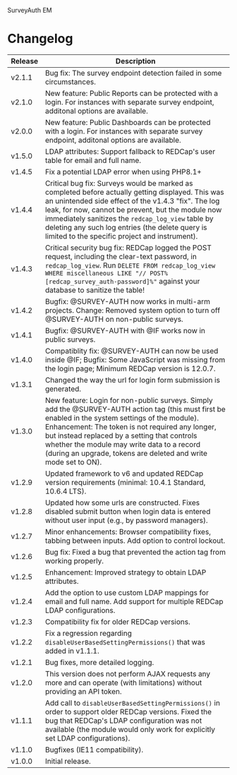 SurveyAuth EM

# Changelog

Release | Description
------- | ---------------------
v2.1.1  | Bug fix: The survey endpoint detection failed in some circumstances.
v2.1.0  | New feature: Public Reports can be protected with a login. For instances with separate survey endpoint, additonal options are available.
v2.0.0  | New feature: Public Dashboards can be protected with a login. For instances with separate survey endpoint, additonal options are available.
v1.5.0  | LDAP attributes: Support fallback to REDCap's user table for email and full name.
v1.4.5  | Fix a potential LDAP error when using PHP8.1+
v1.4.4  | Critical bug fix: Surveys would be marked as completed before actually getting displayed. This was an unintended side effect of the v1.4.3 "fix". The log leak, for now, cannot be prevent, but the module now immediately sanitizes the `redcap_log_view` table by deleting any such log entries (the delete query is limited to the specific project and instrument).
v1.4.3  | Critical security bug fix: REDCap logged the POST request, including the clear-text password, in `redcap_log_view`. Run `DELETE FROM redcap_log_view WHERE miscellaneous LIKE "// POST%[redcap_survey_auth-password]%"` against your database to sanitize the table!
v1.4.2  | Bugfix: @SURVEY-AUTH now works in multi-arm projects. Change: Removed system option to turn off @SURVEY-AUTH on non-public surveys.
v1.4.1  | Bugfix: @SURVEY-AUTH with @IF works now in public surveys.
v1.4.0  | Compatiblity fix: @SURVEY-AUTH can now be used inside @IF; Bugfix: Some JavaScript was missing from the login page; Minimum REDCap version is 12.0.7.
v1.3.1  | Changed the way the url for login form submission is generated.
v1.3.0  | New feature: Login for non-public surveys. Simply add the @SURVEY-AUTH action tag (this must first be enabled in the system settings of the module). Enhancement: The token is not required any longer, but instead replaced by a setting that controls whether the module may write data to a record (during an upgrade, tokens are deleted and write mode set to ON).
v1.2.9  | Updated framework to v6 and updated REDCap version requirements (minimal: 10.4.1 Standard, 10.6.4 LTS).
v1.2.8  | Updated how some urls are constructed. Fixes disabled submit button when login data is entered without user input (e.g., by password managers).
v1.2.7  | Minor enhancements: Browser compatibility fixes, tabbing between inputs. Add option to control lockout.
v1.2.6  | Bug fix: Fixed a bug that prevented the action tag from working properly.
v1.2.5  | Enhancement: Improved strategy to obtain LDAP attributes.
v1.2.4  | Add the option to use custom LDAP mappings for email and full name. Add support for multiple REDCap LDAP configurations.
v1.2.3  | Compatibility fix for older REDCap versions.
v1.2.2  | Fix a regression regarding `disableUserBasedSettingPermissions()` that was added in v1.1.1.
v1.2.1  | Bug fixes, more detailed logging.
v1.2.0  | This version does not perform AJAX requests any more and can operate (with limitations) without providing an API token.
v1.1.1  | Add call to `disableUserBasedSettingPermissions()` in order to support older REDCap versions. Fixed the bug that REDCap's LDAP configuration was not available (the module would only work for explicitly set LDAP configurations).
v1.1.0  | Bugfixes (IE11 compatibility).
v1.0.0  | Initial release.
